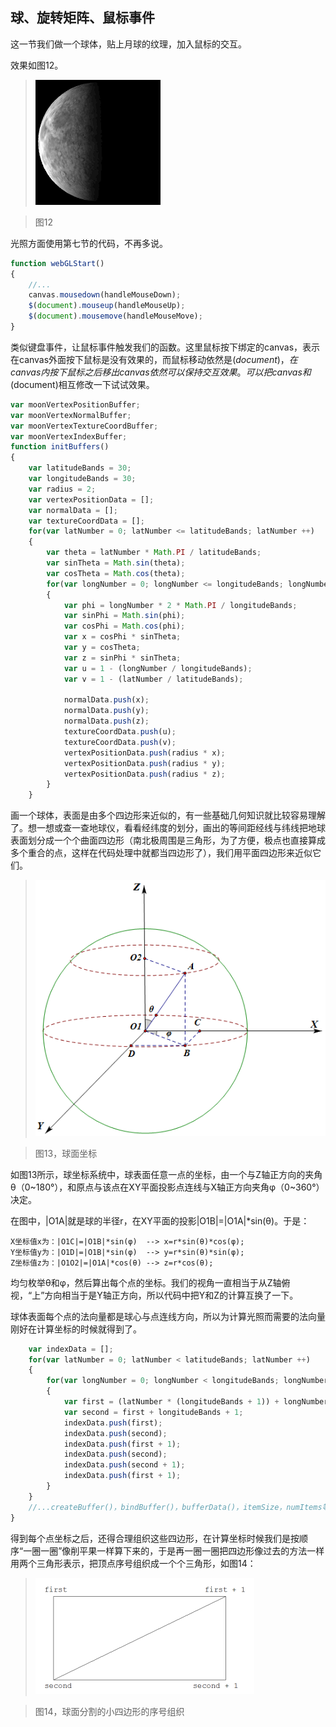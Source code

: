 ## 球、旋转矩阵、鼠标事件

这一节我们做一个球体，贴上月球的纹理，加入鼠标的交互。

效果如图12。

>![图12](../image/C1_Start/1_012.gif)

>图12

光照方面使用第七节的代码，不再多说。

```javascript
function webGLStart()
{
    //...
	canvas.mousedown(handleMouseDown);
	$(document).mouseup(handleMouseUp);
	$(document).mousemove(handleMouseMove);
}
````
类似键盘事件，让鼠标事件触发我们的函数。这里鼠标按下绑定的canvas，表示在canvas外面按下鼠标是没有效果的，而鼠标移动依然是$(document)，在canvas内按下鼠标之后移出canvas依然可以保持交互效果。可以把canvas和$(document)相互修改一下试试效果。

```javascript
var moonVertexPositionBuffer;
var moonVertexNormalBuffer;
var moonVertexTextureCoordBuffer;
var moonVertexIndexBuffer;
function initBuffers()
{
	var latitudeBands = 30;
	var longitudeBands = 30;
	var radius = 2;
	var vertexPositionData = [];
	var normalData = [];
	var textureCoordData = [];
	for(var latNumber = 0; latNumber <= latitudeBands; latNumber ++)
	{
		var theta = latNumber * Math.PI / latitudeBands;
		var sinTheta = Math.sin(theta);
		var cosTheta = Math.cos(theta);
		for(var longNumber = 0; longNumber <= longitudeBands; longNumber ++)
		{
			var phi = longNumber * 2 * Math.PI / longitudeBands;
			var sinPhi = Math.sin(phi);
			var cosPhi = Math.cos(phi);
			var x = cosPhi * sinTheta;
			var y = cosTheta;
			var z = sinPhi * sinTheta;
			var u = 1 - (longNumber / longitudeBands);
			var v = 1 - (latNumber / latitudeBands);

			normalData.push(x);
			normalData.push(y);
			normalData.push(z);
			textureCoordData.push(u);
			textureCoordData.push(v);
			vertexPositionData.push(radius * x);
			vertexPositionData.push(radius * y);
			vertexPositionData.push(radius * z);
		}
	}
```
画一个球体，表面是由多个四边形来近似的，有一些基础几何知识就比较容易理解了。想一想或查一查地球仪，看看经纬度的划分，画出的等间距经线与纬线把地球表面划分成一个个曲面四边形（南北极周围是三角形，为了方便，极点也直接算成多个重合的点，这样在代码处理中就都当四边形了），我们用平面四边形来近似它们。

>![图13](../image/C1_Start/1_013.png)

>图13，球面坐标

如图13所示，球坐标系统中，球表面任意一点的坐标，由一个与Z轴正方向的夹角θ（0~180°），和原点与该点在XY平面投影点连线与X轴正方向夹角φ（0~360°）决定。

在图中，|O1A|就是球的半径r，在XY平面的投影|O1B|=|O1A|*sin(θ)。于是：
```
X坐标值x为：|O1C|=|O1B|*sin(φ)  --> x=r*sin(θ)*cos(φ);
Y坐标值y为：|O1D|=|O1B|*sin(φ)  --> y=r*sin(θ)*sin(φ);
Z坐标值z为：|O1O2|=|O1A|*cos(θ) --> z=r*cos(θ);
```
均匀枚举θ和φ，然后算出每个点的坐标。我们的视角一直相当于从Z轴俯视，“上”方向相当于是Y轴正方向，所以代码中把Y和Z的计算互换了一下。

球体表面每个点的法向量都是球心与点连线方向，所以为计算光照而需要的法向量刚好在计算坐标的时候就得到了。

```javascript
	var indexData = [];
	for(var latNumber = 0; latNumber < latitudeBands; latNumber ++)
	{
		for(var longNumber = 0; longNumber < longitudeBands; longNumber ++)
		{
			var first = (latNumber * (longitudeBands + 1)) + longNumber;
			var second = first + longitudeBands + 1;
			indexData.push(first);
			indexData.push(second);
			indexData.push(first + 1);
			indexData.push(second);
			indexData.push(second + 1);
			indexData.push(first + 1);
		}
	}
	//...createBuffer()，bindBuffer()，bufferData()，itemSize，numItems等
}
```
得到每个点坐标之后，还得合理组织这些四边形，在计算坐标时候我们是按顺序“一圈一圈”像削平果一样算下来的，于是再一圈一圈把四边形像过去的方法一样用两个三角形表示，把顶点序号组织成一个个三角形，如图14：

>![图14](../image/C1_Start/1_014.png)

>图14，球面分割的小四边形的序号组织


